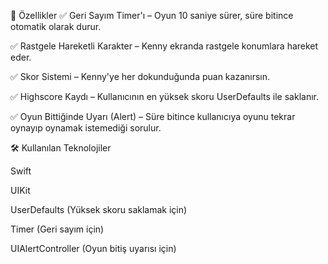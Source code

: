 🚀 Özellikler
✅ Geri Sayım Timer'ı – Oyun 10 saniye sürer, süre bitince otomatik olarak durur.


✅ Rastgele Hareketli Karakter – Kenny ekranda rastgele konumlara hareket eder.


✅ Skor Sistemi – Kenny'ye her dokunduğunda puan kazanırsın.


✅ Highscore Kaydı – Kullanıcının en yüksek skoru UserDefaults ile saklanır.


✅ Oyun Bittiğinde Uyarı (Alert) – Süre bitince kullanıcıya oyunu tekrar oynayıp oynamak istemediği sorulur.



🛠️ Kullanılan Teknolojiler


Swift


UIKit


UserDefaults (Yüksek skoru saklamak için)


Timer (Geri sayım için)

UIAlertController (Oyun bitiş uyarısı için)
